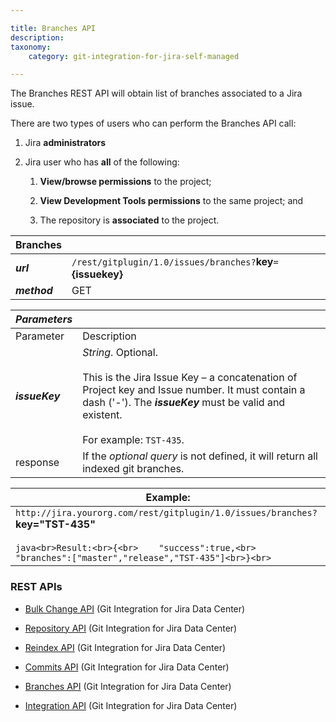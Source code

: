 ```yaml
---

title: Branches API
description:
taxonomy:
    category: git-integration-for-jira-self-managed

---
```

The Branches REST API will obtain list of branches associated to a Jira issue.

There are two types of users who can perform the Branches API call:

1.  Jira **administrators**

2.  Jira user who has **all** of the following:

    1.  **View/browse permissions** to the project;

    2.  **View Development Tools permissions** to the same project; and

    3.  The repository is **associated** to the project.


| **Branches** |     |
| --- | --- |
| _**url**_ | `/rest/gitplugin/1.0/issues/branches?`**key**`=`**{issuekey}** |
| _**method**_ | GET |

| _**Parameters**_ |     |
| --- | --- |
| Parameter | Description |
| _**issueKey**_ | _String_. Optional.<br><br>This is the Jira Issue Key – a concatenation of Project key and Issue number. It must contain a dash ('-'). The _**issueKey**_ must be valid and existent.<br><br>For example: `TST-435`. |
| response | If the _optional query_ is not defined, it will return all indexed git branches. |

| **Example:** |
| --- |
| `http://jira.yourorg.com/rest/gitplugin/1.0/issues/branches?`**key="TST-435"**<br><br>```java<br>Result:<br>{<br>    "success":true,<br>    "branches":["master","release","TST-435"]<br>}<br>``` |

### REST APIs

*   [Bulk Change API](/git-integration-for-jira-self-managed/bulk-change-api/) (Git Integration for Jira Data Center)

*   [Repository API](/git-integration-for-jira-self-managed/Repository-API) (Git Integration for Jira Data Center)

*   [Reindex API](/git-integration-for-jira-self-managed/Reindex-API) (Git Integration for Jira Data Center)

*   [Commits API](/git-integration-for-jira-self-managed/Commits-API) (Git Integration for Jira Data Center)

*   [Branches API](/git-integration-for-jira-self-managed/Branches-API) (Git Integration for Jira Data Center)

*   [Integration API](/git-integration-for-jira-self-managed/Integration-API) (Git Integration for Jira Data Center)